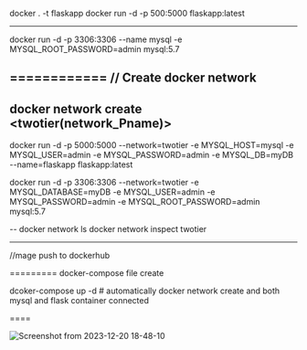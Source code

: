 docker . -t flaskapp
docker run -d -p 500:5000 flaskapp:latest

----
docker run -d -p 3306:3306 --name mysql -e MYSQL_ROOT_PASSWORD=admin mysql:5.7

============
// Create docker network
--
docker network create <twotier(network_Pname)>
--

docker run -d -p 5000:5000 --network=twotier -e MYSQL_HOST=mysql -e MYSQL_USER=admin -e MYSQL_PASSWORD=admin -e MYSQL_DB=myDB --name=flaskapp flaskapp:latest

docker run -d -p 3306:3306 --network=twotier -e MYSQL_DATABASE=myDB -e MYSQL_USER=admin -e MYSQL_PASSWORD=admin -e MYSQL_ROOT_PASSWORD=admin mysql:5.7

--
docker network ls
docker network inspect twotier

-----
//mage push to dockerhub

=========
docker-compose file create 

dcoker-compose up -d   # automatically docker network create and both mysql and flask container connected

====

![Screenshot from 2023-12-20 18-48-10](https://github.com/Hemantjangir53/two-tier-flask-app/assets/146804084/ac1d91e6-3079-43a8-8105-ad4941415a0b)













